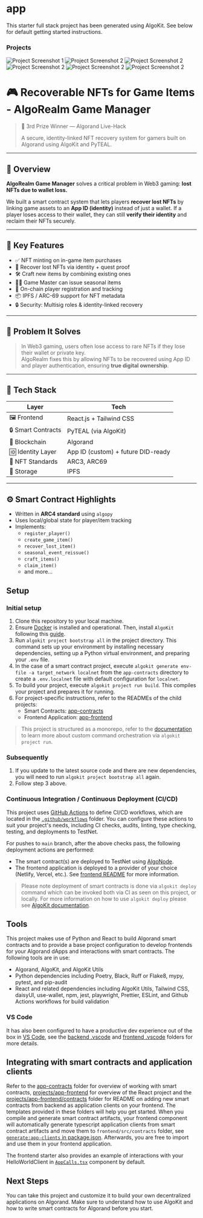 # app

This starter full stack project has been generated using AlgoKit. See below for default getting started instructions.


### Projects

![Project Screenshot 1](screenshots/one.jpeg)
![Project Screenshot 2](screenshots/two.jpeg)
![Project Screenshot 2](screenshots/three.jpeg)
![Project Screenshot 2](screenshots/four.jpeg)
![Project Screenshot 2](screenshots/five.jpeg)
![Project Screenshot 2](screenshots/six.jpeg)

# 🎮 Recoverable NFTs for Game Items - AlgoRealm Game Manager

> 🥉 3rd Prize Winner — Algorand Live-Hack
> 
> A secure, identity-linked NFT recovery system for gamers built on Algorand using AlgoKit and PyTEAL.

---

## 🚀 Overview

**AlgoRealm Game Manager** solves a critical problem in Web3 gaming: **lost NFTs due to wallet loss.**

We built a smart contract system that lets players **recover lost NFTs** by linking game assets to an **App ID (identity)** instead of just a wallet. If a player loses access to their wallet, they can still **verify their identity** and reclaim their NFTs securely.

---

## 🎯 Key Features

- ✅ NFT minting on in-game item purchases  
- 🔁 Recover lost NFTs via identity + quest proof  
- 🛠️ Craft new items by combining existing ones  
- 🧙‍♂️ Game Master can issue seasonal items  
- 🔐 On-chain player registration and tracking  
- 📦 IPFS / ARC-69 support for NFT metadata  
- 🔒 Security: Multisig roles & identity-linked recovery

---

## 🧠 Problem It Solves

> In Web3 gaming, users often lose access to rare NFTs if they lose their wallet or private key.  
> AlgoRealm fixes this by allowing NFTs to be recovered using App ID and player authentication, ensuring **true digital ownership**.

---

## 🧩 Tech Stack

| Layer              | Tech                                |
|--------------------|--------------------------------------|
| 🖼 Frontend         | React.js + Tailwind CSS              |
| 🔒 Smart Contracts  | PyTEAL (via AlgoKit)                 |
| 🔗 Blockchain       | Algorand                             |
| 🆔 Identity Layer   | App ID (custom) + future DID-ready   |
| 🎨 NFT Standards    | ARC3, ARC69                          |
| 📂 Storage          | IPFS                                 |

---

## ⚙️ Smart Contract Highlights

- Written in **ARC4 standard** using `algopy`
- Uses local/global state for player/item tracking
- Implements:
  - `register_player()`
  - `create_game_item()`
  - `recover_lost_item()`
  - `seasonal_event_reissue()`
  - `craft_items()`
  - `claim_item()`
  - and more...

## Setup

### Initial setup
1. Clone this repository to your local machine.
2. Ensure [Docker](https://www.docker.com/) is installed and operational. Then, install `AlgoKit` following this [guide](https://github.com/algorandfoundation/algokit-cli#install).
3. Run `algokit project bootstrap all` in the project directory. This command sets up your environment by installing necessary dependencies, setting up a Python virtual environment, and preparing your `.env` file.
4. In the case of a smart contract project, execute `algokit generate env-file -a target_network localnet` from the `app-contracts` directory to create a `.env.localnet` file with default configuration for `localnet`.
5. To build your project, execute `algokit project run build`. This compiles your project and prepares it for running.
6. For project-specific instructions, refer to the READMEs of the child projects:
   - Smart Contracts: [app-contracts](projects/app-contracts/README.md)
   - Frontend Application: [app-frontend](projects/app-frontend/README.md)

> This project is structured as a monorepo, refer to the [documentation](https://github.com/algorandfoundation/algokit-cli/blob/main/docs/features/project/run.md) to learn more about custom command orchestration via `algokit project run`.

### Subsequently

1. If you update to the latest source code and there are new dependencies, you will need to run `algokit project bootstrap all` again.
2. Follow step 3 above.

### Continuous Integration / Continuous Deployment (CI/CD)

This project uses [GitHub Actions](https://docs.github.com/en/actions/learn-github-actions/understanding-github-actions) to define CI/CD workflows, which are located in the [`.github/workflows`](./.github/workflows) folder. You can configure these actions to suit your project's needs, including CI checks, audits, linting, type checking, testing, and deployments to TestNet.

For pushes to `main` branch, after the above checks pass, the following deployment actions are performed:
  - The smart contract(s) are deployed to TestNet using [AlgoNode](https://algonode.io).
  - The frontend application is deployed to a provider of your choice (Netlify, Vercel, etc.). See [frontend README](frontend/README.md) for more information.

> Please note deployment of smart contracts is done via `algokit deploy` command which can be invoked both via CI as seen on this project, or locally. For more information on how to use `algokit deploy` please see [AlgoKit documentation](https://github.com/algorandfoundation/algokit-cli/blob/main/docs/features/deploy.md).

## Tools

This project makes use of Python and React to build Algorand smart contracts and to provide a base project configuration to develop frontends for your Algorand dApps and interactions with smart contracts. The following tools are in use:

- Algorand, AlgoKit, and AlgoKit Utils
- Python dependencies including Poetry, Black, Ruff or Flake8, mypy, pytest, and pip-audit
- React and related dependencies including AlgoKit Utils, Tailwind CSS, daisyUI, use-wallet, npm, jest, playwright, Prettier, ESLint, and Github Actions workflows for build validation

### VS Code

It has also been configured to have a productive dev experience out of the box in [VS Code](https://code.visualstudio.com/), see the [backend .vscode](./backend/.vscode) and [frontend .vscode](./frontend/.vscode) folders for more details.

## Integrating with smart contracts and application clients

Refer to the [app-contracts](projects/app-contracts/README.md) folder for overview of working with smart contracts, [projects/app-frontend](projects/app-frontend/README.md) for overview of the React project and the [projects/app-frontend/contracts](projects/app-frontend/src/contracts/README.md) folder for README on adding new smart contracts from backend as application clients on your frontend. The templates provided in these folders will help you get started.
When you compile and generate smart contract artifacts, your frontend component will automatically generate typescript application clients from smart contract artifacts and move them to `frontend/src/contracts` folder, see [`generate:app-clients` in package.json](projects/app-frontend/package.json). Afterwards, you are free to import and use them in your frontend application.

The frontend starter also provides an example of interactions with your HelloWorldClient in [`AppCalls.tsx`](projects/app-frontend/src/components/AppCalls.tsx) component by default.

## Next Steps

You can take this project and customize it to build your own decentralized applications on Algorand. Make sure to understand how to use AlgoKit and how to write smart contracts for Algorand before you start.
